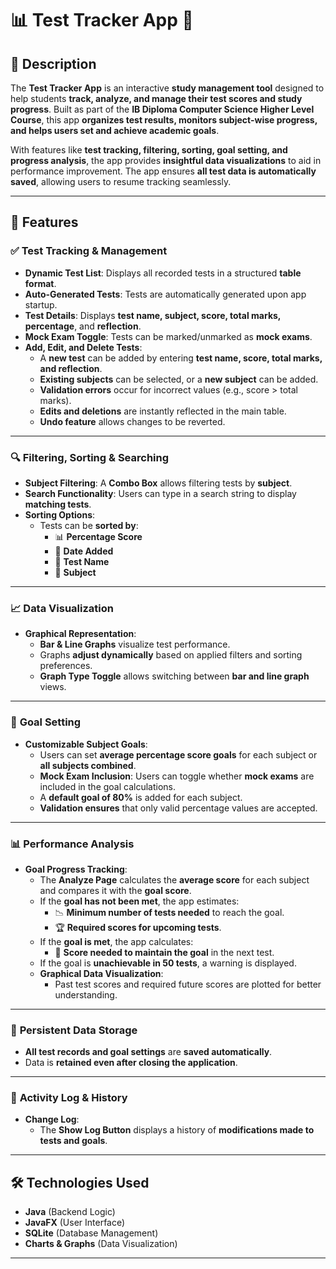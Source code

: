 # 📊 Test Tracker App 📝

## 📌 Description
The **Test Tracker App** is an interactive **study management tool** designed to help students **track, analyze, and manage their test scores and study progress**. Built as part of the **IB Diploma Computer Science Higher Level Course**, this app **organizes test results, monitors subject-wise progress, and helps users set and achieve academic goals**. 

With features like **test tracking, filtering, sorting, goal setting, and progress analysis**, the app provides **insightful data visualizations** to aid in performance improvement. The app ensures **all test data is automatically saved**, allowing users to resume tracking seamlessly.

---

## 🚀 Features

### ✅ **Test Tracking & Management**
- **Dynamic Test List**: Displays all recorded tests in a structured **table format**.
- **Auto-Generated Tests**: Tests are automatically generated upon app startup.
- **Test Details**: Displays **test name, subject, score, total marks, percentage**, and **reflection**.
- **Mock Exam Toggle**: Tests can be marked/unmarked as **mock exams**.
- **Add, Edit, and Delete Tests**:
  - A **new test** can be added by entering **test name, score, total marks, and reflection**.
  - **Existing subjects** can be selected, or a **new subject** can be added.
  - **Validation errors** occur for incorrect values (e.g., score > total marks).
  - **Edits and deletions** are instantly reflected in the main table.
  - **Undo feature** allows changes to be reverted.

---

### 🔍 **Filtering, Sorting & Searching**
- **Subject Filtering**: A **Combo Box** allows filtering tests by **subject**.
- **Search Functionality**: Users can type in a search string to display **matching tests**.
- **Sorting Options**:
  - Tests can be **sorted by**:
    - 📊 **Percentage Score**
    - 📅 **Date Added**
    - 📖 **Test Name**
    - 🎯 **Subject**

---

### 📈 **Data Visualization**
- **Graphical Representation**:
  - **Bar & Line Graphs** visualize test performance.
  - Graphs **adjust dynamically** based on applied filters and sorting preferences.
  - **Graph Type Toggle** allows switching between **bar and line graph** views.

---

### 🎯 **Goal Setting**
- **Customizable Subject Goals**:
  - Users can set **average percentage score goals** for each subject or **all subjects combined**.
  - **Mock Exam Inclusion**: Users can toggle whether **mock exams** are included in the goal calculations.
  - A **default goal of 80%** is added for each subject.
  - **Validation ensures** that only valid percentage values are accepted.

---

### 📊 **Performance Analysis**
- **Goal Progress Tracking**:
  - The **Analyze Page** calculates the **average score** for each subject and compares it with the **goal score**.
  - If the **goal has not been met**, the app estimates:
    - 📉 **Minimum number of tests needed** to reach the goal.
    - 🏆 **Required scores for upcoming tests**.
  - If the **goal is met**, the app calculates:
    - 🎯 **Score needed to maintain the goal** in the next test.
  - If the goal is **unachievable in 50 tests**, a warning is displayed.
  - **Graphical Data Visualization**:
    - Past test scores and required future scores are plotted for better understanding.

---

### 💾 **Persistent Data Storage**
- **All test records and goal settings** are **saved automatically**.
- Data is **retained even after closing the application**.

---

### 📝 **Activity Log & History**
- **Change Log**:
  - The **Show Log Button** displays a history of **modifications made to tests and goals**.

---

## 🛠️ Technologies Used
- **Java** (Backend Logic)
- **JavaFX** (User Interface)
- **SQLite** (Database Management)
- **Charts & Graphs** (Data Visualization)

---
